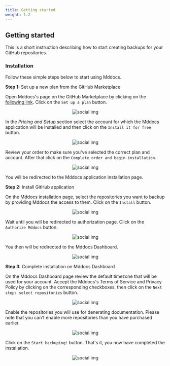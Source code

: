 ```yaml
---
title: Getting started
weight: 1.2
---
```


## Getting started

This is a short instruction describing how to start creating backups for your GitHub repositories.

### Installation

Follow these simple steps below to start using Mddocs. 

**Step 1:** Set up a new plan from the GitHub Marketplace

Open Mddocs's page on the GitHub Marketplace by clicking on the [following link](https://github.com/marketplace/mddocs). 
Click on the `Set up a plan` button.

<p align="center">
  <img src="" alt="social img" class="screenshot">
</p>

In the *Pricing and Setup* section select the account for which the Mddocs application will be installed and then click on the `Install it for free` button.

<p align="center">
  <img src="" alt="social img" class="screenshot">
</p>

Review your order to make sure you've selected the correct plan and account. After that click on the `Complete order and begin installation`.

<p align="center">
  <img src="" alt="social img" class="screenshot">
</p>

You will be redirected to the Mddocs application installation page. 

**Step 2:** Install GitHub application

On the Mddocs installation page, select the repositories you want to backup by providing Mddocs the access to them. Click on the `Install` button.

<p align="center">
  <img src="" alt="social img" class="screenshot">
</p>

Wait until you will be redirected to authorization page. Click on the `Authorize Mddocs` button. 

<p align="center">
  <img src="" alt="social img" class="screenshot">
</p>

You then will be redirected to the Mddocs Dashboard.

<p align="center">
  <img src="" alt="social img" class="screenshot">
</p>

**Step 3:** Complete installation on Mddocs Dashboard

On the Mddocs Dashboard page review the default timezone that will be used for your account. Accept the Mddocs's Terms of Service and Privacy Policy by clicking on the corresponding checkboxes, then click on the `Next step: select repositories` button.

<p align="center">
  <img src="" alt="social img" class="screenshot">
</p>

Enable the repositories you will use for denerating documentation. Please note that you can't enable more repositories than you have purchased earlier.

<p align="center">
  <img src="" alt="social img" class="screenshot">
</p>

Click on the `Start backuping!` button. That's it, you now have completed the installation.

<p align="center">
  <img src="" alt="social img" class="screenshot">
</p>

